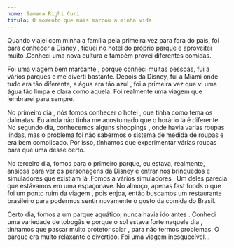 ```yaml
---
nome: Samara Righi Curi
titulo: O momento que mais marcou a minha vida
---
```


Quando viajei com minha a família pela primeira vez para  fora do país, foi para  conhecer  a Disney , fiquei  no hotel do próprio parque  e aproveitei muito .Conheci  uma nova cultura e também provei diferentes comidas.

Foi uma viagem bem marcante , porque conheci  muitas pessoas, fui  a  vários parques e me  diverti bastante. Depois da Disney, fui  a Miami onde tudo era tão diferente, a água era tão azul ,  foi  a primeira vez que vi uma água  tão limpa e clara como aquela. Foi realmente uma viagem que lembrarei  para sempre.

No primeiro dia , nós fomos conhecer o hotel , que tinha como tema os dalmatas. Eu ainda não tinha me acostumado que o horário lá é diferente. No segundo dia, conhecemos  alguns  shoppings , onde havia  varias roupas lindas,  mas o problema foi  não sabermos o sistema de  medida de roupas e era bem complicado. Por isso, tínhamos que experimentar várias roupas para que uma desse certo.

No terceiro dia, fomos para o primeiro parque, eu estava,  realmente,  ansiosa para ver os personagens da Disney e entrar nos brinquedos e simuladores que existiam lá .Fomos a  vários simuladores . Um deles parecia que estávamos em uma espaçonave. No almoço, apenas  fast foods o que foi um ponto ruim da viagem , pois enjoa, então  buscamos  um restaurante brasileiro para podermos sentir novamente o gosto da comida do Brasil.

Certo dia, fomos a um parque aquático, nunca havia ido antes . Conheci uma variedade de tobogãs e porque o sol estava forte naquele dia , tínhamos que passar muito protetor solar , para não termos  problemas. O parque era muito relaxante e divertido. Foi uma viagem inesquecível...
